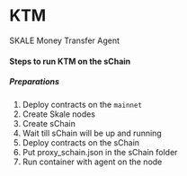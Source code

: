 # KTM
SKALE Money Transfer Agent


#### Steps to run KTM on the sChain


##### Preparations

1) Deploy contracts on the `mainnet`
2) Create Skale nodes 
3) Create sChain
4) Wait till sChain will be up and running
5) Deploy contracts on the sChain
6) Put proxy_schain.json in the sChain folder
7) Run container with agent on the node